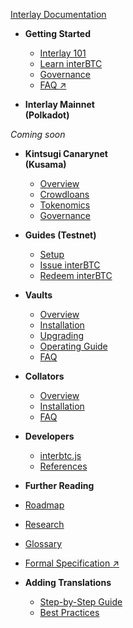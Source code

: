 <!-- docs/_sidebar.md -->

[Interlay Documentation](/)

* **Getting Started**


  * [Interlay 101](getting-started/interlay-101.md)
  * [Learn interBTC](getting-started/interbtc.md)
  * [Governance](getting-started/governance.md)
  * [FAQ :arrow_upper_right:](https://interlay.notion.site/FAQ-Page-5e3019b1cfd94f6693dc186e9640e607)


* **Interlay Mainnet <br/> (Polkadot)**

*Coming soon*

<!--  * [Overview](interlay/overview.md)
  * [Crowdloans](interlay/crowdloans.md)
  * [Tokenomics](interlay/tokenomics.md)
-->

* **Kintsugi Canarynet <br/> (Kusama)**


  * [Overview](kintsugi/overview.md)
  * [Crowdloans](kintsugi/crowdloans.md)
  * [Tokenomics](kintsugi/tokenomics.md)
  * [Governance](kintsugi/governance.md)


* **Guides (Testnet)**


  * [Setup](guides/prereq.md)
  * [Issue interBTC](guides/issue.md)
  * [Redeem interBTC](guides/redeem.md)


* **Vaults**


  * [Overview](vault/overview.md)
  * [Installation](vault/installation.md)
  * [Upgrading](vault/upgrading.md)
  * [Operating Guide](vault/guide.md)
  * [FAQ](vault/faq.md)


* **Collators**


  * [Overview](collator/overview.md)
  * [Installation](collator/guide.md)
  * [FAQ](collator/faq.md)



* **Developers**


  * [interbtc.js](developers/integration.md)
  * [References](developers/documentation.md)
  


* **Further Reading**


* [Roadmap](about/roadmap.md)
* [Research](about/research.md)
* [Glossary](about/glossary.md)
* [Formal Specification :arrow_upper_right:](https://spec.interlay.io/)


* **Adding Translations**


  * [Step-by-Step Guide](translation/guide.md)
  * [Best Practices](translation/best-practices.md)


